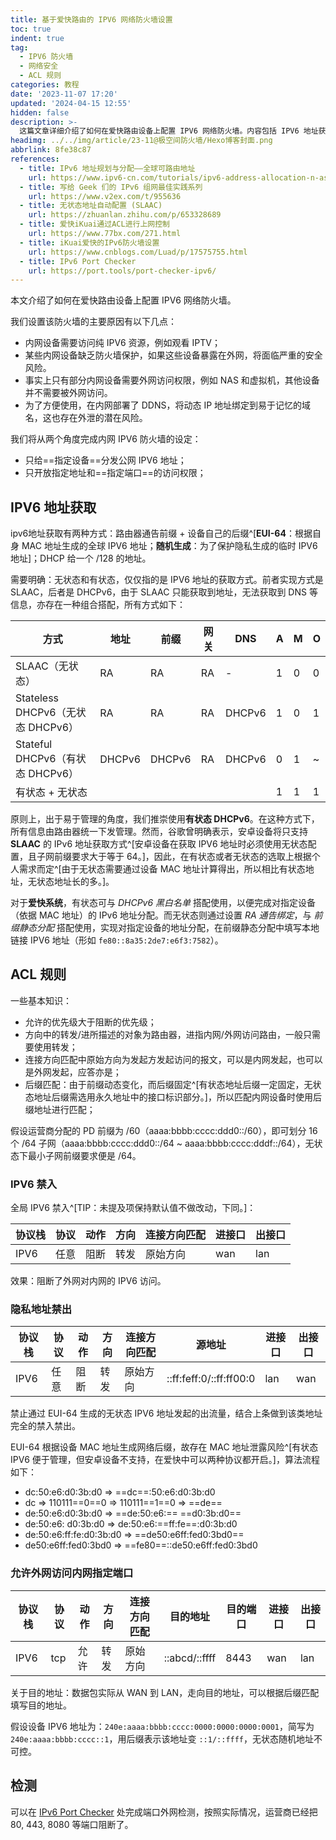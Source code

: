 ```yaml
---
title: 基于爱快路由的 IPV6 网络防火墙设置
toc: true
indent: true
tag:
  - IPV6 防火墙
  - 网络安全
  - ACL 规则
categories: 教程
date: '2023-11-07 17:20'
updated: '2024-04-15 12:55'
hidden: false
description: >-
  这篇文章详细介绍了如何在爱快路由设备上配置 IPV6 网络防火墙。内容包括 IPV6 地址获取的两种方式、ACL 规则的设定、全局 IPV6 禁入、隐私地址禁出以及允许外网访问内网指定端口的具体操作步骤。通过详细的步骤和代码示例，帮助用户有效防止恶意流量攻击，确保网络的安全性和稳定性。
headimg: ../../img/article/23-11@极空间防火墙/Hexo博客封面.png
abbrlink: 8fe38c87
references: 
  - title: IPv6 地址规划与分配——全球可路由地址 
    url: https://www.ipv6-cn.com/tutorials/ipv6-address-allocation-n-assignment.html
  - title: 写给 Geek 们的 IPv6 组网最佳实践系列
    url: https://www.v2ex.com/t/955636
  - title: 无状态地址自动配置 (SLAAC)
    url: https://zhuanlan.zhihu.com/p/653328689
  - title: 爱快iKuai通过ACL进行上网控制
    url: https://www.77bx.com/271.html
  - title: iKuai爱快的IPv6防火墙设置
    url: https://www.cnblogs.com/Luad/p/17575755.html
  - title: IPv6 Port Checker
    url: https://port.tools/port-checker-ipv6/
---
```


本文介绍了如何在爱快路由设备上配置 IPV6 网络防火墙。

<!-- more -->

我们设置该防火墙的主要原因有以下几点：

- 内网设备需要访问纯 IPV6 资源，例如观看 IPTV；
- 某些内网设备缺乏防火墙保护，如果这些设备暴露在外网，将面临严重的安全风险。
- 事实上只有部分内网设备需要外网访问权限，例如 NAS 和虚拟机，其他设备并不需要被外网访问。
- 为了方便使用，在内网部署了 DDNS，将动态 IP 地址绑定到易于记忆的域名，这也存在外泄的潜在风险。

我们将从两个角度完成内网 IPV6 防火墙的设定：

- 只给==指定设备==分发公网 IPV6 地址；
- 只开放指定地址和==指定端口==的访问权限；

## IPV6 地址获取

ipv6地址获取有两种方式：路由器通告前缀 + 设备自己的后缀^[**EUI-64**：根据自身 MAC 地址生成的全球 IPV6 地址；**随机生成**：为了保护隐私生成的临时 IPV6 地址]；DHCP 给一个 /128 的地址。

需要明确：无状态和有状态，仅仅指的是 IPV6 地址的获取方式。前者实现方式是 SLAAC，后者是 DHCPv6，由于 SLAAC 只能获取到地址，无法获取到 DNS 等信息，亦存在一种组合搭配，所有方式如下：

| 方式                              | 地址   | 前缀   | 网关 | DNS    | A    | M    | O    |
| --------------------------------- | ------ | ------ | ---- | ------ | ---- | ---- | ---- |
| SLAAC（无状态）                   | RA     | RA     | RA   | -      | 1    | 0    | 0    |
| Stateless DHCPv6（无状态 DHCPv6） | RA     | RA     | RA   | DHCPv6 | 1    | 0    | 1    |
| Stateful DHCPv6（有状态 DHCPv6）  | DHCPv6 | DHCPv6 | RA   | DHCPv6 | 0    | 1    | ~    |
| 有状态 + 无状态                   |        |        |      |        | 1    | 1    | 1    |

原则上，出于易于管理的角度，我们推崇使用**有状态 DHCPv6**。在这种方式下，所有信息由路由器统一下发管理。然而，谷歌曾明确表示，安卓设备将只支持 **SLAAC** 的 IPv6 地址获取方式^[安卓设备在获取 IPV6 地址时必须使用无状态配置，且子网前缀要求大于等于 64。]，因此，在有状态或者无状态的选取上根据个人需求而定^[由于无状态需要通过设备 MAC 地址计算得出，所以相比有状态地址，无状态地址长的多。]。

对于**爱快系统**，有状态可与 *DHCPv6 黑白名单* 搭配使用，以便完成对指定设备（依据 MAC 地址）的 IPv6 地址分配。而无状态则通过设置 *RA 通告绑定*，与 *前缀静态分配* 搭配使用，实现对指定设备的地址分配，在前缀静态分配中填写本地链接 IPV6 地址（形如 `fe80::8a35:2de7:e6f3:7582`）。

## ACL 规则

一些基本知识：

- 允许的优先级大于阻断的优先级；
- 方向中的转发/进所描述的对象为路由器，进指内网/外网访问路由，一般只需要使用转发；
- 连接方向匹配中原始方向为发起方发起访问的报文，可以是内网发起，也可以是外网发起，应答亦是；
- 后缀匹配：由于前缀动态变化，而后缀固定^[有状态地址后缀一定固定，无状态地址后缀需选用永久地址中的接口标识部分。]，所以匹配内网设备时使用后缀地址进行匹配；

假设运营商分配的 PD 前缀为 /60（aaaa:bbbb:cccc:ddd0::/60），即可划分 16 个 /64 子网（aaaa:bbbb:cccc:ddd0::/64 ~ aaaa:bbbb:cccc:dddf::/64），无状态下最小子网前缀要求便是 /64。

### IPV6 禁入

全局 IPV6 禁入^[TIP：未提及项保持默认值不做改动，下同。]：

| 协议栈 | 协议 | 动作 | 方向 | 连接方向匹配 | 进接口 | 出接口 |
| ------ | ---- | ---- | ---- | ------------ | ------ | ------ |
| IPV6   | 任意 | 阻断 | 转发 | 原始方向     | wan    | lan    |

效果：阻断了外网对内网的 IPV6 访问。

### 隐私地址禁出

| 协议栈 | 协议 | 动作 | 方向 | 连接方向匹配 | 源地址                  | 进接口 | 出接口 |
| ------ | ---- | ---- | ---- | ------------ | ----------------------- | ------ | ------ |
| IPV6   | 任意 | 阻断 | 转发 | 原始方向     | ::ff:feff:0/::ff:ff00:0 | lan    | wan    |

禁止通过 EUI-64 生成的无状态 IPV6 地址发起的出流量，结合上条做到该类地址完全的禁入禁出。

EUI-64 根据设备 MAC 地址生成网络后缀，故存在 MAC 地址泄露风险^[有状态 IPV6 便于管理，但安卓设备不支持，在爱快中可以两种协议都开启。]，算法流程如下：

- dc:50:e6:d0:3b:d0  => ==dc==:50:e6:d0:3b:d0
- dc => 110111==0==0 => 110111==1==0 => ==de==
- de:50:e6:d0:3b:d0 => ==de:50:e6:== ==d0:3b:d0==
- de:50:e6: d0:3b:d0 => de:50:e6:==ff:fe==:d0:3b:d0
- de:50:e6:ff:fe:d0:3b:d0 =>  ==de50:e6ff:fed0:3bd0==
- de50:e6ff:fed0:3bd0 => ==fe80==::de50:e6ff:fed0:3bd0

### 允许外网访问内网指定端口

| 协议栈 | 协议 | 动作 | 方向 | 连接方向匹配 | 目的地址      | 目的端口 | 进接口 | 出接口 |
| ------ | ---- | ---- | ---- | ------------ | ------------- | -------- | ------ | ------ |
| IPV6   | tcp  | 允许 | 转发 | 原始方向     | ::abcd/::ffff | 8443     | wan    | lan    |

关于目的地址：数据包实际从 WAN 到 LAN，走向目的地址，可以根据后缀匹配填写目的地址。

假设设备 IPV6 地址为：`240e:aaaa:bbbb:cccc:0000:0000:0000:0001`，简写为 `240e:aaaa:bbbb:cccc::1`，用后缀表示该地址变 `::1/::ffff`，无状态随机地址不可控。

## 检测

可以在 [IPv6 Port Checker](https://port.tools/port-checker-ipv6/) 处完成端口外网检测，按照实际情况，运营商已经把 80, 443, 8080 等端口阻断了。